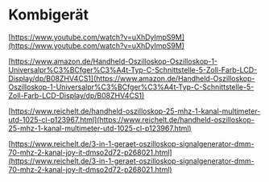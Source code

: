 # Kombigerät

[https://www.youtube.com/watch?v=uXhDyImpS9M](https://www.youtube.com/watch?v=uXhDyImpS9M)

[https://www.amazon.de/Handheld-Oszilloskop-Oszilloskop-1-Universalpr%C3%BCfger%C3%A4t-Typ-C-Schnittstelle-5-Zoll-Farb-LCD-Display/dp/B08ZHV4CS1](https://www.amazon.de/Handheld-Oszilloskop-Oszilloskop-1-Universalpr%C3%BCfger%C3%A4t-Typ-C-Schnittstelle-5-Zoll-Farb-LCD-Display/dp/B08ZHV4CS1)

[https://www.reichelt.de/handheld-oszilloskop-25-mhz-1-kanal-multimeter-utd-1025-cl-p123967.html](https://www.reichelt.de/handheld-oszilloskop-25-mhz-1-kanal-multimeter-utd-1025-cl-p123967.html)

[https://www.reichelt.de/3-in-1-geraet-oszilloskop-signalgenerator-dmm-70-mhz-2-kanal-joy-it-dmso2d72-p268021.html](https://www.reichelt.de/3-in-1-geraet-oszilloskop-signalgenerator-dmm-70-mhz-2-kanal-joy-it-dmso2d72-p268021.html)

